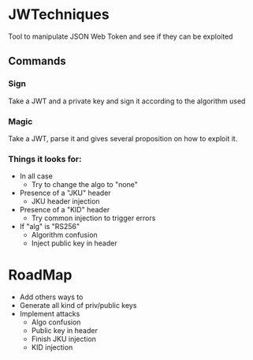 # JWTechniques

Tool to manipulate JSON Web Token and see if they can be exploited


## Commands

### Sign

Take a JWT and a private key and sign it according to the algorithm used

### Magic

Take a JWT, parse it and gives several proposition on how to exploit it.

### Things it looks for:
- In all case
    - Try to change the algo to "none"
- Presence of a "JKU" header
    - JKU header injection
- Presence of a "KID" header
    - Try common injection to trigger errors
- If "alg" is "RS256"
    - Algorithm confusion
    - Inject public key in header


# RoadMap

- Add others ways to
- Generate all kind of priv/public keys
- Implement attacks
  - Algo confusion
  - Public key in header
  - Finish JKU injection
  - KID injection
